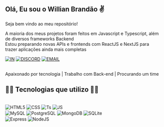 ## Olá, Eu sou o Willian Brandão ✌️
Seja bem vindo ao meu repositório!

A maioria dos meus projetos foram feitos em Javascript e Typescript, além de diversos frameworks Backend</br>
Estou preparando novas APIs e frontends com ReactJS e NextJS para trazer aplicações ainda mais completas

[![IN](https://img.shields.io/badge/LinkedIn-0077B5?style=for-the-badge&logo=linkedin&logoColor=white)](https://www.linkedin.com/in/willian-brand%C3%A3o-796612194/)
[![DISCORD](https://img.shields.io/badge/Discord-7289DA?style=for-the-badge&logo=discord&logoColor=white)](https://discord.com/channels/913504711716507692/913504711716507696)
[![EMAIL](https://img.shields.io/badge/Gmail-D14836?style=for-the-badge&logo=gmail&logoColor=white)](https://contacts.google.com/person/c2526952530071729286?hl=pt-br)

</br>
Apaixonado por tecnologia |
Trabalho com Back-end |
Procurando um time

## 👨‍💻 Tecnologias que utilizo 🚀🤖

<div style="display: inline_block"></br>
    <img align="center" alt="HTML5" src="https://img.shields.io/badge/HTML5-E34F26?style=for-the-badge&logo=html5&logoColor=white" />
    <img align="center" alt="CSS" src="https://img.shields.io/badge/CSS3-1572B6?style=for-the-badge&logo=css3&logoColor=white" />
    <img align="center" alt="Ts" src="https://img.shields.io/badge/TypeScript-007ACC?style=for-the-badge&logo=typescript&logoColor=white" />
    <img align="center" alt="JS" src="https://img.shields.io/badge/JavaScript-323330?style=for-the-badge&logo=javascript&logoColor=F7DF1E" /></br>
    <img align="center" alt="MySQL" src="https://img.shields.io/badge/MySQL-00000F?style=for-the-badge&logo=mysql&logoColor=white" />
    <img align="center" alt="PostgreSQL" src="https://img.shields.io/badge/PostgreSQL-316192?style=for-the-badge&logo=postgresql&logoColor=white" />
    <img align="center" alt="MongoDB" src="https://img.shields.io/badge/MongoDB-4EA94B?style=for-the-badge&logo=mongodb&logoColor=white" />
    <img align="center" alt="SQLite" src="https://img.shields.io/badge/SQLite-07405E?style=for-the-badge&logo=sqlite&logoColor=white" /></br>
    <img align="center" alt="Express" src="https://img.shields.io/badge/Express.js-404D59?style=for-the-badge" />
    <img align="center" alt="NodeJS" src="https://img.shields.io/badge/Node.js-43853D?style=for-the-badge&logo=node.js&logoColor=whit" />
</div></br>
